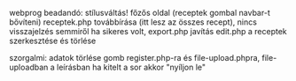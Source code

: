 webprog beadandó: stílusváltás! főzős oldal (receptek gombal navbar-t bővíteni)
receptek.php továbbírása (itt lesz az összes recept), nincs visszajelzés semmiről ha sikeres volt, export.php javítás
edit.php a receptek szerkesztése és törlése

szorgalmi: adatok törlése gomb register.php-ra és file-upload.phpra, file-uploadban a leírásban ha kitelt a sor akkor "nyíljon le"